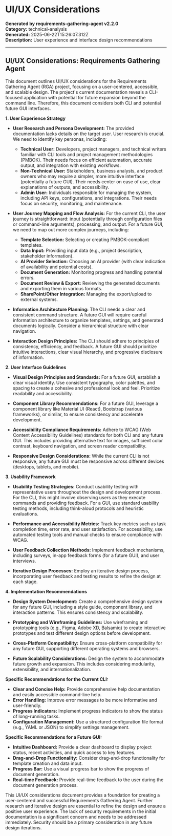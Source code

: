 # UI/UX Considerations

**Generated by requirements-gathering-agent v2.2.0**  
**Category:** technical-analysis  
**Generated:** 2025-06-22T15:26:07.312Z  
**Description:** User experience and interface design recommendations

---

## UI/UX Considerations: Requirements Gathering Agent

This document outlines UI/UX considerations for the Requirements Gathering Agent (RGA) project, focusing on a user-centered, accessible, and scalable design.  The project's current documentation reveals a CLI-focused application with potential for future expansion beyond the command line.  Therefore, this document considers both CLI and potential future GUI interfaces.


**1. User Experience Strategy**

* **User Research and Persona Development:**  The provided documentation lacks details on the target user. User research is crucial.  We need to identify key personas, including:
    * **Technical User:** Developers, project managers, and technical writers familiar with CLI tools and project management methodologies (PMBOK).  Their needs focus on efficient automation, accurate output, and integration with existing workflows.
    * **Non-Technical User:**  Stakeholders, business analysts, and product owners who may require a simpler, more intuitive interface (potentially a future GUI). Their needs center on ease of use, clear explanations of outputs, and accessibility.
    * **Admin User:** Individuals responsible for managing the system, including API keys, configurations, and integrations.  Their needs focus on security, monitoring, and maintenance.

* **User Journey Mapping and Flow Analysis:**  For the current CLI, the user journey is straightforward:  input (potentially through configuration files or command-line arguments), processing, and output.  For a future GUI, we need to map out more complex journeys, including:
    * **Template Selection:** Selecting or creating PMBOK-compliant templates.
    * **Data Input:**  Providing input data (e.g., project description, stakeholder information).
    * **AI Provider Selection:** Choosing an AI provider (with clear indication of availability and potential costs).
    * **Document Generation:** Monitoring progress and handling potential errors.
    * **Document Review & Export:** Reviewing the generated documents and exporting them in various formats.
    * **SharePoint/Other Integration:**  Managing the export/upload to external systems.

* **Information Architecture Planning:** The CLI needs a clear and consistent command structure.  A future GUI will require careful information architecture to organize templates, settings, and generated documents logically.  Consider a hierarchical structure with clear navigation.

* **Interaction Design Principles:** The CLI should adhere to principles of consistency, efficiency, and feedback.  A future GUI should prioritize intuitive interactions, clear visual hierarchy, and progressive disclosure of information.


**2. User Interface Guidelines**

* **Visual Design Principles and Standards:**  For a future GUI, establish a clear visual identity.  Use consistent typography, color palettes, and spacing to create a cohesive and professional look and feel.  Prioritize readability and accessibility.

* **Component Library Recommendations:**  For a future GUI, leverage a component library like Material UI (React), Bootstrap (various frameworks), or similar, to ensure consistency and accelerate development.

* **Accessibility Compliance Requirements:**  Adhere to WCAG (Web Content Accessibility Guidelines) standards for both CLI and any future GUI.  This includes providing alternative text for images, sufficient color contrast, keyboard navigation, and screen reader compatibility.

* **Responsive Design Considerations:**  While the current CLI is not responsive, any future GUI must be responsive across different devices (desktops, tablets, and mobile).


**3. Usability Framework**

* **Usability Testing Strategies:** Conduct usability testing with representative users throughout the design and development process.  For the CLI, this might involve observing users as they execute commands and providing feedback.  For a GUI, use standard usability testing methods, including think-aloud protocols and heuristic evaluations.

* **Performance and Accessibility Metrics:**  Track key metrics such as task completion time, error rate, and user satisfaction.  For accessibility, use automated testing tools and manual checks to ensure compliance with WCAG.

* **User Feedback Collection Methods:** Implement feedback mechanisms, including surveys, in-app feedback forms (for a future GUI), and user interviews.

* **Iterative Design Processes:** Employ an iterative design process, incorporating user feedback and testing results to refine the design at each stage.


**4. Implementation Recommendations**

* **Design System Development:**  Create a comprehensive design system for any future GUI, including a style guide, component library, and interaction patterns.  This ensures consistency and scalability.

* **Prototyping and Wireframing Guidelines:**  Use wireframing and prototyping tools (e.g., Figma, Adobe XD, Balsamiq) to create interactive prototypes and test different design options before development.

* **Cross-Platform Compatibility:**  Ensure cross-platform compatibility for any future GUI, supporting different operating systems and browsers.

* **Future Scalability Considerations:**  Design the system to accommodate future growth and expansion.  This includes considering modularity, extensibility, and internationalization.


**Specific Recommendations for the Current CLI:**

* **Clear and Concise Help:**  Provide comprehensive help documentation and easily accessible command-line help.
* **Error Handling:**  Improve error messages to be more informative and user-friendly.
* **Progress Indicators:**  Implement progress indicators to show the status of long-running tasks.
* **Configuration Management:**  Use a structured configuration file format (e.g., YAML or JSON) to simplify settings management.


**Specific Recommendations for a Future GUI:**

* **Intuitive Dashboard:**  Provide a clear dashboard to display project status, recent activities, and quick access to key features.
* **Drag-and-Drop Functionality:**  Consider drag-and-drop functionality for template creation and data input.
* **Progress Bar:**  Use a visual progress bar to show the progress of document generation.
* **Real-time Feedback:**  Provide real-time feedback to the user during the document generation process.


This UI/UX considerations document provides a foundation for creating a user-centered and successful Requirements Gathering Agent.  Further research and iterative design are essential to refine the design and ensure a positive user experience.  The lack of security requirements in the initial documentation is a significant concern and needs to be addressed immediately.  Security should be a primary consideration in any future design iterations.
